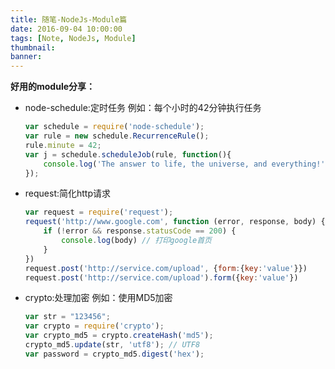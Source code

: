 ```yaml
---
title: 随笔-NodeJs-Module篇
date: 2016-09-04 10:00:00
tags: [Note, NodeJs, Module]
thumbnail: 
banner: 
---
```

**好用的module分享：**

 * node-schedule:定时任务
	例如：每个小时的42分钟执行任务
	```JavaScript
	var schedule = require('node-schedule');
	var rule = new schedule.RecurrenceRule();
	rule.minute = 42;
	var j = schedule.scheduleJob(rule, function(){
		console.log('The answer to life, the universe, and everything!');
	});
	```
* request:简化http请求
	```JavaScript
	var request = require('request');
	request('http://www.google.com', function (error, response, body) {
		if (!error && response.statusCode == 200) {
			console.log(body) // 打印google首页
		}
	})
	request.post('http://service.com/upload', {form:{key:'value'}})
	request.post('http://service.com/upload').form({key:'value'})
	```
* crypto:处理加密
	例如：使用MD5加密
	```JavaScript
	var str = "123456";
	var crypto = require('crypto');
	var crypto_md5 = crypto.createHash('md5');
	crypto_md5.update(str, 'utf8'); // UTF8
	var password = crypto_md5.digest('hex');
	```